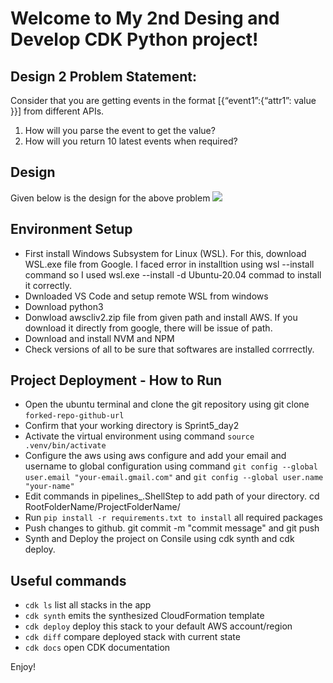 
# Welcome to My 2nd Desing and Develop CDK Python project!

## Design 2 Problem Statement:
Consider that you are getting events in the format [{“event1”:{“attr1”: value }}] from  different APIs.  
1) How will you parse the event to get the value?  
2) How will you return 10 latest events when required? 

## Design 
Given below is the design for the above problem
![](https://user-images.githubusercontent.com/107042677/184424960-02f2efb9-7d3c-4768-9f66-32038a234e16.png)

## Environment Setup
* First install Windows Subsystem for Linux (WSL). For this, download WSL.exe file from Google. I faced error in installtion using wsl --install command so I used wsl.exe --install -d Ubuntu-20.04 commad to install it correctly.
* Dwnloaded VS Code and setup remote WSL from windows
* Download python3
* Donwload awscliv2.zip file from given path and install AWS. If you download it directly from google, there will be issue of path.
* Download and install NVM and NPM
* Check versions of all to be sure that softwares are installed corrrectly.

## Project Deployment - How to Run
* Open the ubuntu terminal and clone the git repository using git clone `forked-repo-github-url`
* Confirm that your working directory is Sprint5_day2
* Activate the virtual environment using command `source .venv/bin/activate`
* Configure the aws using aws configure and add your email and username to global configuration using command `git config --global user.email "your-email.gmail.com"` and `git config --global user.name "your-name"`
* Edit commands in pipelines_.ShellStep to add path of your directory. cd RootFolderName/ProjectFolderName/
* Run `pip install -r requirements.txt to install` all required packages
* Push changes to github. git commit -m "commit message" and git push
* Synth and Deploy the project on Consile using cdk synth and cdk deploy.

## Useful commands

 * `cdk ls`          list all stacks in the app
 * `cdk synth`       emits the synthesized CloudFormation template
 * `cdk deploy`      deploy this stack to your default AWS account/region
 * `cdk diff`        compare deployed stack with current state
 * `cdk docs`        open CDK documentation

Enjoy!
